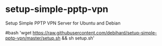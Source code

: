 # setup-simple-pptp-vpn
Setup Simple PPTP VPN Server for Ubuntu and Debian


#bash
'wget https://raw.githubusercontent.com/debihard/setup-simple-pptp-vpn/master/setup.sh && sh setup.sh'
#
